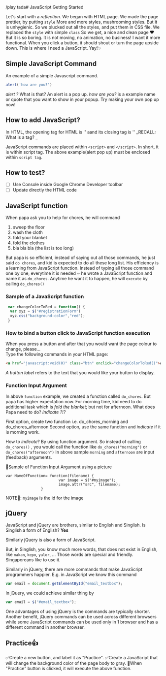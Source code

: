 /play tada# JavaScript Getting Started

Let's start with a _reflection_.
We began with HTML page.
We made the page prettier, by putting `style`
More and more styles, mushrooming styles.
But it is unhygienic. So we plucked out all the styles, and put them in CSS file.
We replaced the `style` with simple `class`
So we get, a nice and clean page :heart:
But it is so boring. It is not moving, no animation, no business!
I want it more functional. When you click a button, it should shout or turn the page upside down.
This is where I need a JavaScript. Yay!:sparkles:



## Simple JavaScript Command
An example of a simple Javascript command.

```javascript
alert('how are you?')
```

_alert ?_ What is that? An alert is a pop up. _how are you?_ is a example name or quote that you want to show in your popup.
Try making your own pop up now!

## How to add JavaScript?
In HTML, the opening tag for HTML is '<html>' aand its closing tag is '</html>'
_RECALL: What is a tag? _

JavaScript commands are placed within `<script>` and `</script>`. In short, it is within script tag.
The above example(alert pop up) must be enclosed within `script tag`. 

## How to test?
- [ ] Use Console inside Google Chrome Developer toolbar
- [ ] Update directly the HTML code

## JavaScript function
When papa ask you to help for chores, he will command

1. sweep the floor
2. wash the cloth
3. fold your blanket
4. fold the clothes
5. bla bla bla (the list is too long)

But papa is so efficient, instead of saying out all those commands, he just said `do chores`, and kid is expected to do all these long list.
His efficiency is a learning from JavaScript function. Instead of typing all those command one by one, everytime it is needed ~ he wrote a JavaScript function and name it as `do_chores`. Anytime he want it to happen, he will `execute` by calling `do_chores()` 

### Sample of a JavaScript function 
``` javascript
 var changeColorToRed = function() {
  var xyz = $("#registrationForm")
  xyz.css("background-color","red");
 } 
```

### How to bind a button click to JavaScript function execution
When you press a button and after that you would want the page colour to change, please...  
 Type the following commands in your HTML page:
 
 ```html
 <a href="javascript:void(0)" class="btn" onclick="changeColorToRed()">A button label</a> 
 
 ```
 
 _A button label_ refers to the text that you would like your button to display. 

### Function Input Argument
In above `function` example, we created a function called `do_chores`.
But papa has higher expectation now. For morning time, kid need to do additional task which is _fold the blanket_; but not for afternoon.
What does Papa need to do?
_Indicate ?!?_

First option, create two function i.e. do_chores_morning and do_chores_afternoon
Second option, use the same function and _indicate_ if it is morning work.

How to _indicate_? By using function argument.
So instead of calling `do_chores()` , you would call the function like `do_chores("morning")` or `do_chores("afternoon")`
In above sample `morning` and `afternoon` are input (feedback) arguments.

:memo:Sample of Function Input Argument using a picture
```
var NameOfFunction= function(filename) {
                        var image = $("#myimage");
                        image.attr("src", filename);
                }
```
NOTE:bookmark:: `myimage` is the id for the image
## jQuery
JavaScript and jQuery are brothers, similar to English and Singlish.
Is Singlish a form of English?
__Yes__

Similarly jQuery is also a form of JavaScript.

But, in Singlish, you know much more words, that does not exist in English, like `makan`, `kepo`, `yalor`, ... Those words are special and friendly. Singaporeans like to use it.

Similarly in jQuery, there are more commands that make JavaScript programmers happier.
E.g. in JavaScript we know this command
``` javascript
var email = document.getElementById("email_textbox");
```
In jQuery, we could achieve similar thing by
``` javascript
var email = $("#email_textbox");
```

One advantages of using jQuery is the commands are typically shorter. Another benefit, jQuery commands can be used across different browsers while some JavaScript commands can be used only in 1 browser and has a different command in another browser.

## Practice:+1:
:white_check_mark:Create a new button, and label it as "Practice".
:white_check_mark:Create a JavaScript that will change the background color of the page body to gray.
:memo:When "Practice" button is clicked, it will execute the above function.



